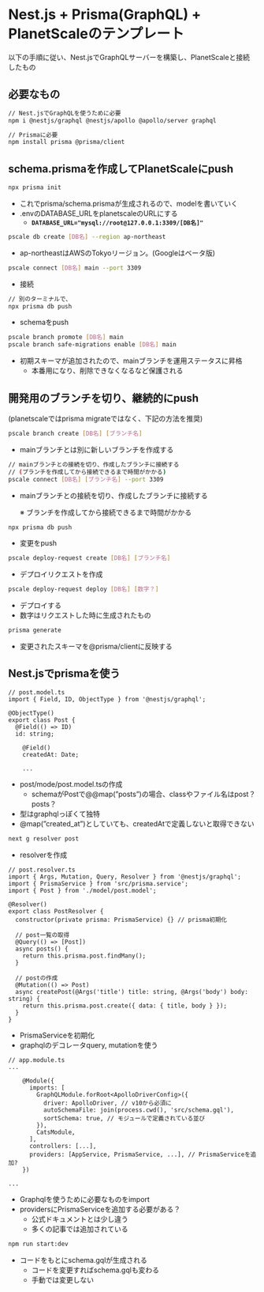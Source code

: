 # Nest.js + Prisma(GraphQL) + PlanetScaleのテンプレート

以下の手順に従い、Nest.jsでGraphQLサーバーを構築し、PlanetScaleと接続したもの
## 必要なもの

```bash
// Nest.jsでGraphQLを使うために必要
npm i @nestjs/graphql @nestjs/apollo @apollo/server graphql

// Prismaに必要
npm install prisma @prisma/client
```

## schema.prismaを作成してPlanetScaleにpush

```bash
npx prisma init
```

- これでprisma/schema.prismaが生成されるので、modelを書いていく
- .envのDATABASE_URLをplanetscaleのURLにする
    - **`DATABASE_URL="mysql://root@127.0.0.1:3309/[DB名]"`**

```bash
pscale db create [DB名] --region ap-northeast
```

- ap-northeastはAWSのTokyoリージョン。(Googleはベータ版)

```bash
pscale connect [DB名] main --port 3309
```

- 接続

```bash
// 別のターミナルで、
npx prisma db push
```

- schemaをpush

```bash
pscale branch promote [DB名] main
pscale branch safe-migrations enable [DB名] main
```

- 初期スキーマが追加されたので、mainブランチを運用ステータスに昇格
    - 本番用になり、削除できなくなるなど保護される

## 開発用のブランチを切り、継続的にpush

(planetscaleではprisma migrateではなく、下記の方法を推奨)

```bash
pscale branch create [DB名] [ブランチ名]
```

- mainブランチとは別に新しいブランチを作成する

```bash
// mainブランチとの接続を切り、作成したブランチに接続する
// (ブランチを作成してから接続できるまで時間がかかる)
pscale connect [DB名] [ブランチ名] --port 3309
```

- mainブランチとの接続を切り、作成したブランチに接続する
    
    ※ ブランチを作成してから接続できるまで時間がかかる
    

```bash
npx prisma db push
```

- 変更をpush

```bash
pscale deploy-request create [DB名] [ブランチ名]
```

- デプロイリクエストを作成

```bash
pscale deploy-request deploy [DB名] [数字？]
```

- デプロイする
- 数字はリクエストした時に生成されたもの

```bash
prisma generate
```

- 変更されたスキーマを@prisma/clientに反映する

## Nest.jsでprismaを使う

```tsx
// post.model.ts
import { Field, ID, ObjectType } from '@nestjs/graphql';

@ObjectType()
export class Post {
  @Field(() => ID)
  id: string;

	@Field()
	createdAt: Date;

	...
```

- post/mode/post.model.tsの作成
    - schemaがPostで@@map(”posts”)の場合、classやファイル名はpost？posts？
- 型はgraphqlっぽくて独特
- @map(”created_at”)としていても、createdAtで定義しないと取得できない

```bash
next g resolver post
```

- resolverを作成

```tsx
// post.resolver.ts
import { Args, Mutation, Query, Resolver } from '@nestjs/graphql';
import { PrismaService } from 'src/prisma.service';
import { Post } from './model/post.model';

@Resolver()
export class PostResolver {
  constructor(private prisma: PrismaService) {} // prisma初期化

  // post一覧の取得
  @Query(() => [Post])
  async posts() {
    return this.prisma.post.findMany();
  }

  // postの作成
  @Mutation(() => Post)
  async createPost(@Args('title') title: string, @Args('body') body: string) {
    return this.prisma.post.create({ data: { title, body } });
  }
}
```

- PrismaServiceを初期化
- graphqlのデコレータquery, mutationを使う

```tsx
// app.module.ts
...

	@Module({
	  imports: [
	    GraphQLModule.forRoot<ApolloDriverConfig>({
	      driver: ApolloDriver, // v10から必須に
	      autoSchemaFile: join(process.cwd(), 'src/schema.gql'),
	      sortSchema: true, // モジュールで定義されている並び
	    }),
	    CatsModule,
	  ],
	  controllers: [...],
	  providers: [AppService, PrismaService, ...], // PrismaServiceを追加?
	})

...
```

- Graphqlを使うために必要なものをimport
- providersにPrismaServiceを追加する必要がある？
    - 公式ドキュメントとは少し違う
    - 多くの記事では追加されている
    

```bash
npm run start:dev
```

- コードをもとにschema.gqlが生成される
    - コードを変更すればschema.gqlも変わる
    - 手動では変更しない